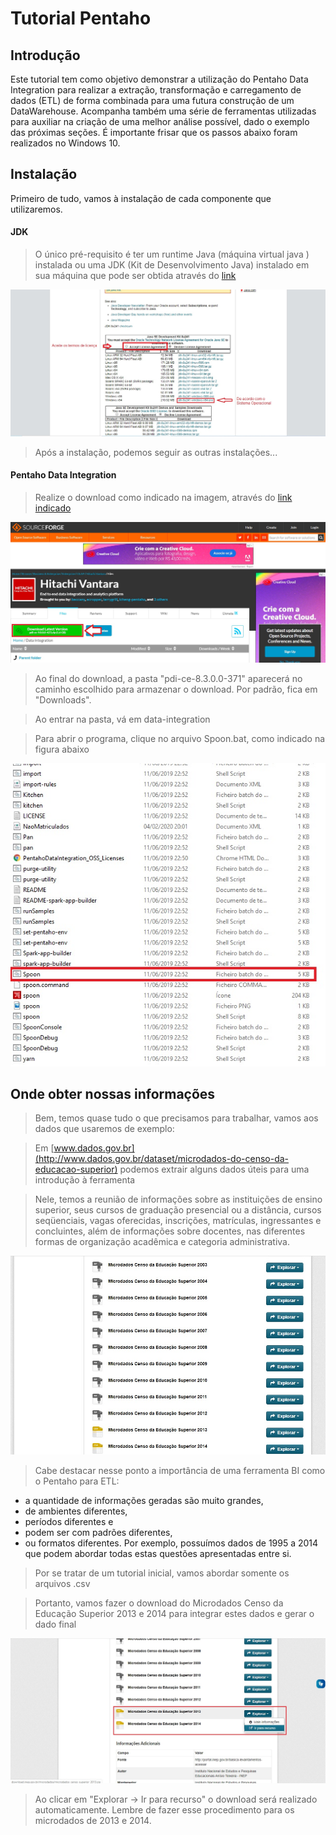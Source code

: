 # Tutorial Pentaho

## Introdução
Este tutorial tem como objetivo demonstrar a utilização do Pentaho Data Integration para realizar a extração, transformação e carregamento de dados (ETL) de forma combinada para uma futura construção de um DataWarehouse. Acompanha também uma série de ferramentas utilizadas para auxiliar na criação de uma melhor análise possível, dado o exemplo das próximas seções.
É importante frisar que os passos abaixo foram realizados no Windows 10.

## Instalação
Primeiro de tudo, vamos à instalação de cada componente que utilizaremos.

#### JDK
> O único pré-requisito é ter um runtime Java (máquina virtual java ) instalada ou uma JDK (Kit de Desenvolvimento Java) instalado em sua máquina que pode ser obtida através do [link](https://www.oracle.com/technetwork/pt/java/javase/downloads/jdk8-downloads-2133151.html)
<img src="_tutorial/3.jpg">

> Após a instalação, podemos seguir as outras instalações...

#### Pentaho Data Integration
> Realize o download como indicado na imagem, através do [link indicado](https://sourceforge.net/projects/pentaho/files/Data%20Integration/)
<img src="_tutorial/1.jpg">

> Ao final do download, a pasta "pdi-ce-8.3.0.0-371" aparecerá no caminho escolhido para armazenar o download. Por padrão, fica em "Downloads".

> Ao entrar na pasta, vá em data-integration

> Para abrir o programa, clique no arquivo Spoon.bat, como indicado na figura abaixo
<img src="_tutorial/2.jpg">

## Onde obter nossas informações
> Bem, temos quase tudo o que precisamos para trabalhar, vamos aos dados que usaremos de exemplo:

> Em [www.dados.gov.br](http://www.dados.gov.br/dataset/microdados-do-censo-da-educacao-superior) podemos extrair alguns dados úteis para uma introdução à ferramenta

> Nele, temos a reunião de  informações sobre as instituições de ensino superior, seus cursos de graduação presencial ou a distância, cursos seqüenciais, vagas oferecidas, inscrições, matrículas, ingressantes e concluintes, além de informações sobre docentes, nas diferentes formas de organização acadêmica e categoria administrativa.
<img src="_tutorial/4.jpg">

> Cabe destacar nesse ponto a importância de uma ferramenta BI como o Pentaho para ETL: 
- a quantidade de informações geradas são muito grandes, 
- de ambientes diferentes, 
- períodos diferentes e 
- podem ser com padrões diferentes, 
- ou formatos diferentes. 
Por exemplo, possuímos dados de 1995 a 2014 que podem abordar todas estas questões apresentadas entre si.

>Por se tratar de um tutorial inicial, vamos abordar somente os arquivos .csv

> Portanto, vamos fazer o download do Microdados Censo da Educação Superior 2013 e 2014 para integrar estes dados e gerar o dado final
<img src="_tutorial/5.jpg">

> Ao clicar em "Explorar -> Ir para recurso" o download será realizado automaticamente. Lembre de fazer esse procedimento para os microdados de 2013 e 2014.

